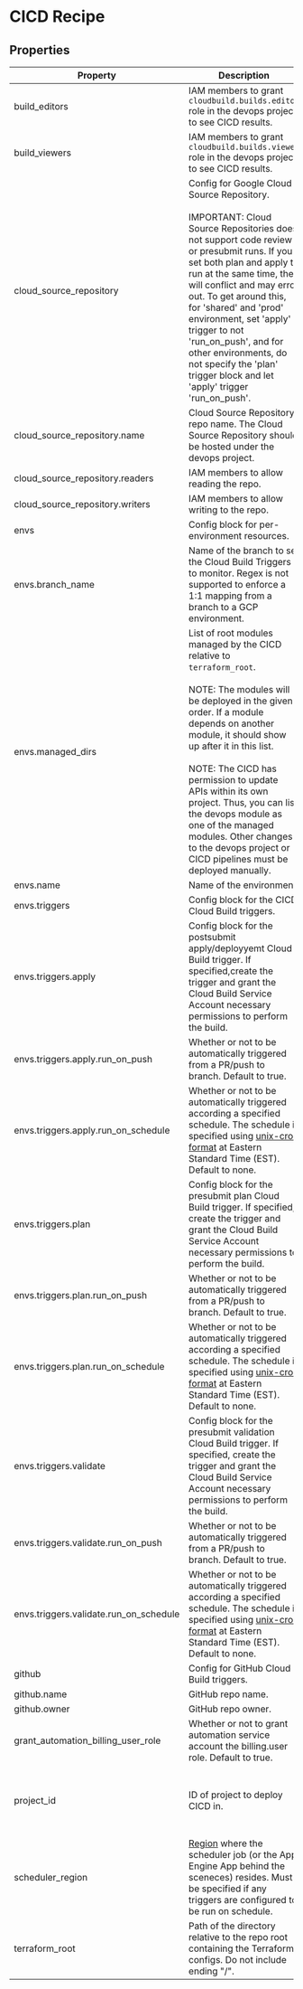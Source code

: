 # CICD Recipe

<!-- These files are auto generated -->

## Properties

| Property | Description | Type | Required | Default | Pattern |
| -------- | ----------- | ---- | -------- | ------- | ------- |
| build_editors | IAM members to grant `cloudbuild.builds.editor` role in the devops project        to see CICD results. | array(string) | false | [] | - |
| build_viewers | IAM members to grant `cloudbuild.builds.viewer` role in the devops project        to see CICD results. | array(string) | false | [] | - |
| cloud_source_repository | Config for Google Cloud Source Repository.<br><br>IMPORTANT: Cloud Source Repositories does not support code review or        presubmit runs. If you set both plan and apply to run at the same time,        they will conflict and may error out. To get around this, for 'shared'        and 'prod' environment, set 'apply' trigger to not 'run_on_push',        and for other environments, do not specify the 'plan' trigger block        and let 'apply' trigger 'run_on_push'. | object | false | - | - |
| cloud_source_repository.name | Cloud Source Repository repo name.            The Cloud Source Repository should be hosted under the devops project. | string | true | - | - |
| cloud_source_repository.readers | IAM members to allow reading the repo. | array(string) | false | - | - |
| cloud_source_repository.writers | IAM members to allow writing to the repo. | array(string) | false | - | - |
| envs | Config block for per-environment resources. | array(object) | true | - | - |
| envs.branch_name | Name of the branch to set the Cloud Build Triggers to monitor.            Regex is not supported to enforce a 1:1 mapping from a branch to a GCP            environment. | string | true | - | - |
| envs.managed_dirs | List of root modules managed by the CICD relative to `terraform_root`.<br><br>NOTE: The modules will be deployed in the given order. If a module            depends on another module, it should show up after it in this list.<br><br>NOTE: The CICD has permission to update APIs within its own project.            Thus, you can list the devops module as one of the managed modules.            Other changes to the devops project or CICD pipelines must be deployed            manually. | array(string) | false | - | - |
| envs.name | Name of the environment. | string | true | - | - |
| envs.triggers | Config block for the CICD Cloud Build triggers. | object | true | - | - |
| envs.triggers.apply | Config block for the postsubmit apply/deployyemt Cloud Build trigger.                If specified,create the trigger and grant the Cloud Build Service Account                necessary permissions to perform the build. | object | false | - | - |
| envs.triggers.apply.run_on_push | Whether or not to be automatically triggered from a PR/push to branch.                    Default to true. | boolean | false | - | - |
| envs.triggers.apply.run_on_schedule | Whether or not to be automatically triggered according a specified schedule.                    The schedule is specified using [unix-cron format](https://cloud.google.com/scheduler/docs/configuring/cron-job-schedules#defining_the_job_schedule)                    at Eastern Standard Time (EST). Default to none. | string | false | - | - |
| envs.triggers.plan | Config block for the presubmit plan Cloud Build trigger.                If specified, create the trigger and grant the Cloud Build Service Account                necessary permissions to perform the build. | object | false | - | - |
| envs.triggers.plan.run_on_push | Whether or not to be automatically triggered from a PR/push to branch.                    Default to true. | boolean | false | - | - |
| envs.triggers.plan.run_on_schedule | Whether or not to be automatically triggered according a specified schedule.                    The schedule is specified using [unix-cron format](https://cloud.google.com/scheduler/docs/configuring/cron-job-schedules#defining_the_job_schedule)                    at Eastern Standard Time (EST). Default to none. | string | false | - | - |
| envs.triggers.validate | Config block for the presubmit validation Cloud Build trigger. If specified, create                the trigger and grant the Cloud Build Service Account necessary permissions to                perform the build. | object | false | - | - |
| envs.triggers.validate.run_on_push | Whether or not to be automatically triggered from a PR/push to branch.                    Default to true. | boolean | false | - | - |
| envs.triggers.validate.run_on_schedule | Whether or not to be automatically triggered according a specified schedule.                    The schedule is specified using [unix-cron format](https://cloud.google.com/scheduler/docs/configuring/cron-job-schedules#defining_the_job_schedule)                    at Eastern Standard Time (EST). Default to none. | string | false | - | - |
| github | Config for GitHub Cloud Build triggers. | object | false | - | - |
| github.name | GitHub repo name. | string | true | - | - |
| github.owner | GitHub repo owner. | string | true | - | - |
| grant_automation_billing_user_role | Whether or not to grant automation service account the billing.user role.        Default to true. | boolean | false | true | - |
| project_id | ID of project to deploy CICD in. | string | false | - | ^[a-z][a-z0-9\-]{4,28}[a-z0-9]$ |
| scheduler_region | [Region](https://cloud.google.com/appengine/docs/locations) where the scheduler        job (or the App Engine App behind the sceneces) resides. Must be specified if        any triggers are configured to be run on schedule. | string | true | - | - |
| terraform_root | Path of the directory relative to the repo root containing the Terraform configs.        Do not include ending "/". | string | true | - | - |
